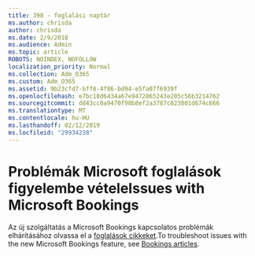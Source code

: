 ```yaml
---
title: 398 - foglalási naptár
ms.author: chrisda
author: chrisda
ms.date: 2/9/2018
ms.audience: Admin
ms.topic: article
ROBOTS: NOINDEX, NOFOLLOW
localization_priority: Normal
ms.collection: Adm_O365
ms.custom: Adm_O365
ms.assetid: 9b23cfd7-bff8-4f86-bd94-e5fa07f6939f
ms.openlocfilehash: e7bc18d6434a67e9472865243e205c56b3214762
ms.sourcegitcommit: dd43cc0a9470f98b8ef2a3787c823801d674c666
ms.translationtype: MT
ms.contentlocale: hu-HU
ms.lasthandoff: 02/12/2019
ms.locfileid: "29934238"
---
```

# <a name="issues-with-microsoft-bookings"></a><span data-ttu-id="3e727-102">Problémák Microsoft foglalások figyelembe vétele</span><span class="sxs-lookup"><span data-stu-id="3e727-102">Issues with Microsoft Bookings</span></span>

<span data-ttu-id="3e727-103">Az új szolgáltatás a Microsoft Bookings kapcsolatos problémák elhárításához olvassa el a [foglalások cikkeket](https://support.office.com/article/b9c9295c-c654-4b10-b5cc-f739825fc092.aspx).</span><span class="sxs-lookup"><span data-stu-id="3e727-103">To troubleshoot issues with the new Microsoft Bookings feature, see [Bookings articles](https://support.office.com/article/b9c9295c-c654-4b10-b5cc-f739825fc092.aspx).</span></span>
  

